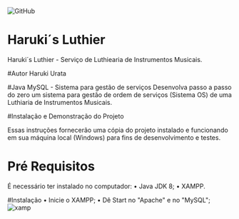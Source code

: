 ![GitHub](https://img.shields.io/github/license/harukisix/HarukisLuthier)

# Haruki´s Luthier
Haruki´s Luthier - Serviço de Luthiearia de Instrumentos Musicais.

#Autor
Haruki Urata

#Java MySQL - Sistema para gestão de serviços
Desenvolva passo a passo do zero um sistema para gestão de ordem de serviços (Sistema OS) de uma Luthiaria de Instrumentos Musicais.

#Instalação e Demonstração do Projeto

Essas instruções fornecerão uma cópia do projeto instalado e funcionando em sua máquina local (Windows) para fins de desenvolvimento e testes.

# Pré Requisitos
É necessário ter instalado no computador:
• Java JDK 8; • XAMPP.

#Instalação
• Inicie o XAMPP;
• Dê Start no "Apache" e no "MySQL";
![xamp](https://github.com/harukisix/HarukisLuthier/assets/104094544/18df151b-36a2-4391-ba7b-acb17bece314)
